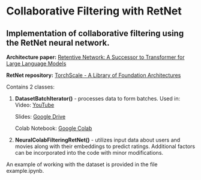 # Collaborative Filtering with RetNet

## Implementation of collaborative filtering using the RetNet neural network.

**Architecture paper:** [Retentive Network: A Successor to Transformer for Large Language Models](https://arxiv.org/abs/2307.08621)

**RetNet repository:** [TorchScale - A Library of Foundation Architectures](https://github.com/microsoft/torchscale)

Contains 2 classes:
1. **DatasetBatchIterator()** - processes data to form batches.
   Used in:
   Video: [YouTube](https://www.youtube.com/watch?v=dN8U0GNKCcc)

   Slides: [Google Drive](https://drive.google.com/file/d/19oaf9RaS9QqNLgyxvYTqgHoiRTIcMFf4/view)

   Colab Notebook: [Google Colab](https://colab.research.google.com/drive/1cVp1LfjCXtXmRYmOnnb3pD9STUH0tlzl?usp=sharing#scrollTo=Y3d9kwzvvhmp)

3. **NeuralColabFilteringRetNet()** - utilizes input data about users and movies along with their embeddings to predict ratings.
   Additional factors can be incorporated into the code with minor modifications.

An example of working with the dataset is provided in the file example.ipynb.
